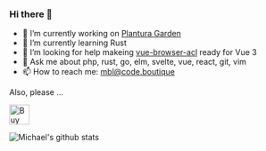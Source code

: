 ### Hi there 👋


- 🔭 I’m currently working on [Plantura Garden](https://plantura.garden)
- 🌱 I’m currently learning Rust
- 🤔 I’m looking for help makeing [vue-browser-acl](https://github.com/mblarsen/vue-browser-acl) ready for Vue 3
- 💬 Ask me about php, rust, go, elm, svelte, vue, react, git, vim
- 📫 How to reach me: mbl@code.boutique

Also, please …

<a href='https://ko-fi.com/A0A42XRCV' target='_blank'><img height='36' style='border:0px;height:36px;' src='https://cdn.ko-fi.com/cdn/kofi3.png?v=2' border='0' alt='Buy Me a Coffee at ko-fi.com' /></a>

![Michael's github stats](https://github-readme-stats.vercel.app/api?username=mblarsen&show_icons=true&theme=graywhite&hide_title=true)
